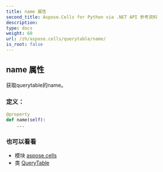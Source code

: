 ```yaml
---
title: name 属性
second_title: Aspose.Cells for Python via .NET API 参考资料
description:
type: docs
weight: 60
url: /zh/aspose.cells/querytable/name/
is_root: false
---
```

## name 属性

获取querytable的name。
### 定义：
```python
@property
def name(self):
    ...
```

### 也可以看看
* 模块 [aspose.cells](../../)
* 类 [QueryTable](/cells/python-net/zh/aspose.cells/querytable)
